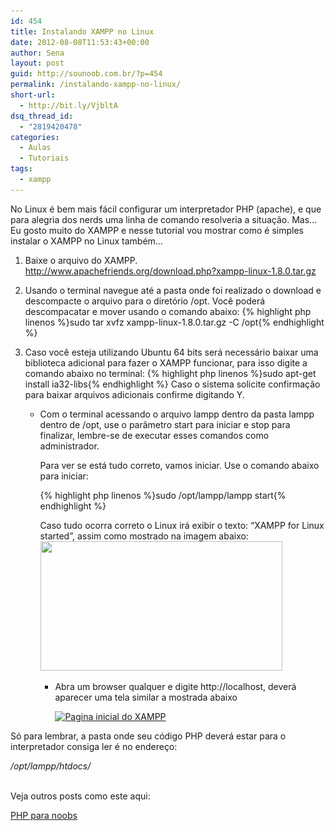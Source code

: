 ```yaml
---
id: 454
title: Instalando XAMPP no Linux
date: 2012-08-08T11:53:43+00:00
author: Sena
layout: post
guid: http://sounoob.com.br/?p=454
permalink: /instalando-xampp-no-linux/
short-url:
  - http://bit.ly/VjbltA
dsq_thread_id:
  - "2819420478"
categories:
  - Aulas
  - Tutoriais
tags:
  - xampp
---
```

No Linux é bem mais fácil configurar um interpretador PHP (apache), e que para alegria dos nerds uma linha de comando resolveria a situação. Mas… Eu gosto muito do XAMPP e nesse tutorial vou mostrar como é simples instalar o XAMPP no Linux também…<!--more-->

  1. Baixe o arquivo do XAMPP. <a title="XAMPP versão 1.8 para linux" href="http://www.apachefriends.org/download.php?xampp-linux-1.8.0.tar.gz" target="_blank">http://www.apachefriends.org/download.php?xampp-linux-1.8.0.tar.gz</a>
  2. Usando o terminal navegue até a pasta onde foi realizado o download e descompacte o arquivo para o diretório /opt.
    Você poderá descompacatar e mover usando o comando abaixo:
    {% highlight php linenos %}sudo tar xvfz xampp-linux-1.8.0.tar.gz -C /opt{% endhighlight %} 

  3. Caso você esteja utilizando Ubuntu 64 bits será necessário baixar uma biblioteca adicional para fazer o XAMPP funcionar, para isso digite a comando abaixo no terminal: 
    {% highlight php linenos %}sudo apt-get install ia32-libs{% endhighlight %} 
    Caso o sistema solicite confirmação para baixar arquivos adicionais confirme digitando Y.</li> 
    
      * Com o terminal acessando o arquivo lampp dentro da pasta lampp dentro de /opt, use o parâmetro start para iniciar e stop para finalizar, lembre-se de executar esses comandos como administrador.
  
        Para ver se está tudo correto, vamos iniciar. Use o comando abaixo para iniciar:</p> 
        {% highlight php linenos %}sudo /opt/lampp/lampp start{% endhighlight %} 
        
        Caso tudo ocorra correto o Linux irá exibir o texto: “XAMPP for Linux started”, assim como mostrado na imagem abaixo:[<img class="aligncenter size-full wp-image-455" title="xampp-start-linux" alt="" src="./assets/uploads/2012/08/xampp-start-linux.png" width="387" height="207" srcset="./assets/uploads/2012/08/xampp-start-linux.png 387w, ./assets/uploads/2012/08/xampp-start-linux-300x160.png 300w" sizes="(max-width: 387px) 100vw, 387px" />](./assets/uploads/2012/08/xampp-start-linux.png)</li> 
        
          * Abra um browser qualquer e digite http://localhost, deverá aparecer uma tela similar a mostrada abaixo
  
            [<img class="aligncenter size-full wp-image-444" title="xamp_home_page" alt="Pagina inicial do XAMPP" src="./assets/uploads/2012/08/xamp_home_page.png" width="800" height="532" srcset="./assets/uploads/2012/08/xamp_home_page.png 800w, ./assets/uploads/2012/08/xamp_home_page-300x199.png 300w" sizes="(max-width: 800px) 100vw, 800px" />](./assets/uploads/2012/08/xamp_home_page.png)</ol> 
        
        Só para lembrar, a pasta onde seu código PHP deverá estar para o interpretador consiga ler é no endereço:
        
        <address>
          /opt/lampp/htdocs/
        </address>
        
        <address>
           
        </address>
        
        Veja outros posts como este aqui:
  
        [PHP para noobs](./php-para-noobs/ "PHP para Noobs")